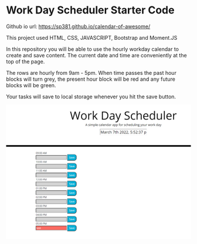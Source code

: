 # Work Day Scheduler Starter Code
Github io url: https://sp381.github.io/calendar-of-awesome/

This project used HTML, CSS, JAVASCRIPT, Bootstrap and Moment.JS

In this repository you will be able to use the hourly workday calendar to create and save content. The current date and time are conveniently at the top of the page. 

The rows are hourly from 9am - 5pm. When time passes the past hour blocks will turn grey, the present hour block will be red and any future 
blocks will be green. 

Your tasks will save to local storage whenever you hit the save button. 


![GitHub Logo](/images/Capture.PNG) 

